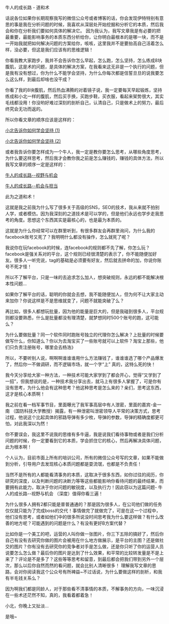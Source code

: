 牛人的成长路 - 道和术

话说各位如果你长期观察我写的微信公众号或者博客的话，你会发现伊特特别有意思的事是我在分析问题的时候，我喜欢从深层处开始挖掘和分析它的本质，然后我会和你在分析我们要如何具体的解决它。
因为我认为，我写文章我是有必要的把最重要，最能影响事务的本质东西分析给你，让你明白最根本的是哪一块，而不是一开始我就把如何解决问题的方案给你，咳咳，这里我并不是要抬高自己活着怎么样，没必要，但这是我们应该有的思维逻辑！

你看我教大家跑步，我并不会告诉你怎么早起，怎么跑，怎么坚持，怎么练成8块腹肌，这是术的问题，是具体的解决方案，在我看来这无非是一个执行的问题，但是我有没有想过，你为什么不能学会坚持，为什么你每次都是信誓旦旦的说我要怎么这么样，到最后却啥也没干成？

你看了我的8块腹肌，然后热血沸腾的对着镜子说，我一定要每天早起锻炼，坚持练成和小北一样的腹肌，然后买手换，买跑步鞋，买衣服，看起来架势很大，其实毛线都没用！你没哟好难过深刻的剖析自己，认清自己，只是做术上的努力，最后终究会无功而返的。

所以你看文章的顺序应该是这样的：

[小北告诉你如何学会坚持 (1)](https://mp.weixin.qq.com/s?__biz=MzA4ODY4ODUzNQ==&mid=400900869&idx=1&sn=e35fc0fafe2a552ffbe565b58e30c0a5&scene=21#wechat_redirect)
 
[小北告诉你如何学会坚持 (2)](https://mp.weixin.qq.com/s?__biz=MzA4ODY4ODUzNQ==&mid=400971425&idx=1&sn=27db84292a95011a9c082d72363c05b3&scene=21#wechat_redirect)

或者我告诉你要怎样成为一个牛人，我一定是教你要怎么思考，从哪些角度思考，为什么要这样思考，然后我才会教你我之前是怎么赚钱的，赚钱的具体方法，所以我写文章的顺序一定是这样的：

[牛人的成长路--视野与机会](http://www.guxiaobei.com/history-articles.html)

[牛人的成长路--机会与担当](http://www.guxiaobei.com/expert-growth-road-opportunities-and-play.html)

此为之道和术！

这就是我之前我为什么写了很多关于高级的SNS，SEO的技术，我从来就不拍别人学，或者模仿。因为我深刻的之道技术是可以学的，但是他们永远也学步走我思考的角度。思想这个东西其实是最核心的，也是最为本质的。

这就是为什么你经常可以在群里听到，有很多群友会再群里询问，为什么我的facebook账号又死了？我明明什么都没有操作，怎么就死了呢？

我说你在玩facebook的时候，连facebook的规则都不先了解，你怎么玩？facebook是强关系对的平台，这个规则已经很清楚的表示了，你不能随便加好友。很多人一听完说，tag的基础是必须要有好友，然后就去拼命的加，你说你账号不死才怪！

所以不了解平台，只是一味的去追求怎么加人，想突破规则，永远的都不能解决根本性问题...

如果你了解平台的话，聪明的你就会去想，我不能随便加人，但为何不让大家主动来加你？你说这样是不是思维就变了，问题不就能突破了么？

再比如，很多人都想玩批量，因为他的能量是巨大的，但是我碰到很多人，平台规则都没要熟悉，什么是批量都没有理清楚，就梦想同时500个账号的跑，这可能么？

为什么要做批量？同一个软件同时跑账号独立的代理你怎么解决？上批量的时候要做写什么，你知道么？你以为去淘宝买了一些账号就可以上软件？淘宝上那些，他们只负责注册账号，哪里会去杨浩》

所以，不要听别人说，啊啊啊谁谁谁用什么方法赚钱了，谁谁谁选了哪个产品爆发了，然后你一不做调研，而不逻辑市场，就一个字“上” 真的，这特么死的快！

我今天分享给大家一种方法，一种技术可能大家学到了都会开心，觉得“又学到了一招”，但我想说的是，一种技术我分享出去，就马上有很多人掌握了，可是你有没有思考，为什么他会有这种思考？他这种思考是怎么来的？亲们，思考这东西，这才是核心本质啊！

我之前在看一档军事节目，里面曝光了我军事高层中有人泄密，里面的嘉宾-金一南 （国防科技大学教授）揭露，有一种泄密叫泄密领导人平常的决策方式，思考过程，他说这个比起具体的邪路导弹有多少枚，导弹的参数，导弹的精确度都更可怕，对此我深以为然！

你不要误会，我这里不说我的思维有多牛逼，我是说我们看待事物或者是我们分析问题的时候，你一定要看到它的本质，学会抓住它的核心，然后再解决具体问题，此为根本啊！

个人认为，目前市面上所有的培训公司，所有的微信公众号写的文章，如果不能做到分析，引导用户去发现核心本质问题都是耍流氓，也都是不负责任！

当然不是所有的人都能看清事务的本质，这取决于很多东西，如你过往的阅历，你研究的深度，以及判断问题的决断力等等这些都能影响你看待问题的最终结果，而要拥有此能力，取决于你对问题的敏锐度，以及执行力！因此窃以为这篇问题- 牛人的成长路--视野与机会 （深度）值得你看三遍！

为什么很多人拥有2都只能是普普通通的？那是因为很多人，在公司他们做的任务仅仅就只能为了完成boss的交代！事情做完了就做完了，可是在这一个过程中，他们没有思考，或者如他们中的很多所说没时间思考我为什么要这样做？有什么改善的地方呢？可能遇到的问题是什么？有没有更好B方案代替？

比如你是一个美工的吧，运营的人叫你做一张图片，你三下五除的搞好了，然后你自己有没有去研究你做的图片会被用在什么地方做展示，是平台的主图？还是做社交的图片？你有没有去研究你的竞争者对手是怎么做，还是你只听了你的运营人员说要怎么怎么做？最后你的图片是达到了什么效果，和平常的比较转发量是不是上来了？评论是不是多了？这些等等思考和留意，到最后都会把我们带到另外一个层次，那么以后你自然而然的看问题，就会比别人清晰很多！
理解我写文章的思路，会对你阅读我这个公众号有所裨益~不过话说，为什么要做这样的剖析，和我有半毛钱关系么？

因为啊我们都是同龄人，对于那些看不清事情的本质，不解事务的方向，一味沉浸在一些术还茫然不知，真的，我看着都着急！

小北，你晚上又扯淡...

是哦~



